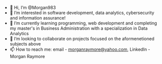 - 👋 Hi, I’m @Morgan983
- 👀 I’m interested in software development, data analytics, cybersecurity and information assurance!
- 🌱 I’m currently learning programming, web development and completing my master's in Business Administration with a specialization in Data Analytics
- 💞️ I’m looking to collaborate on projects focused on the aformenetioned subjects above
- 📫 How to reach me: email - morganraymore@yahoo.com, LinkedIn - Morgan Raymore

<!---
Morgan983/Morgan983 is a ✨ special ✨ repository because its `README.md` (this file) appears on your GitHub profile.
You can click the Preview link to take a look at your changes.
--->
